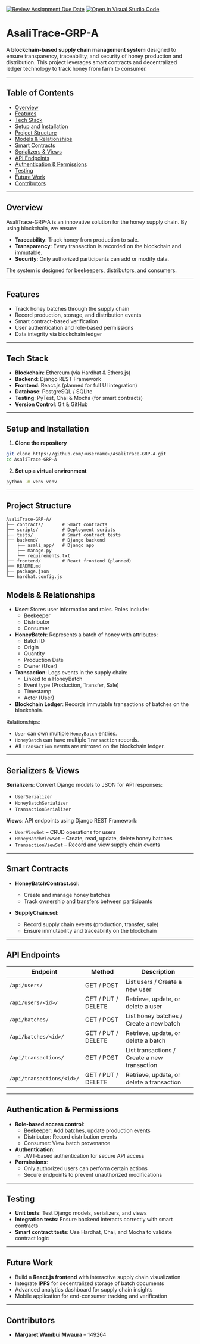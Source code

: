 [![Review Assignment Due Date](https://classroom.github.com/assets/deadline-readme-button-22041afd0340ce965d47ae6ef1cefeee28c7c493a6346c4f15d667ab976d596c.svg)](https://classroom.github.com/a/F63P1L7A)
[![Open in Visual Studio Code](https://classroom.github.com/assets/open-in-vscode-2e0aaae1b6195c2367325f4f02e2d04e9abb55f0b24a779b69b11b9e10269abc.svg)](https://classroom.github.com/online_ide?assignment_repo_id=20100718&assignment_repo_type=AssignmentRepo)

# AsaliTrace-GRP-A

A **blockchain-based supply chain management system** designed to ensure transparency, traceability, and security of honey production and distribution. This project leverages smart contracts and decentralized ledger technology to track honey from farm to consumer.

---

## Table of Contents

- [Overview](#overview)  
- [Features](#features)  
- [Tech Stack](#tech-stack)  
- [Setup and Installation](#setup-and-installation)  
- [Project Structure](#project-structure)  
- [Models & Relationships](#models--relationships)  
- [Smart Contracts](#smart-contracts)  
- [Serializers & Views](#serializers--views)  
- [API Endpoints](#api-endpoints)  
- [Authentication & Permissions](#authentication--permissions)  
- [Testing](#testing)  
- [Future Work](#future-work)  
- [Contributors](#contributors)  

---

## Overview

AsaliTrace-GRP-A is an innovative solution for the honey supply chain. By using blockchain, we ensure:

- **Traceability**: Track honey from production to sale.  
- **Transparency**: Every transaction is recorded on the blockchain and immutable.  
- **Security**: Only authorized participants can add or modify data.  

The system is designed for beekeepers, distributors, and consumers.

---

## Features

- Track honey batches through the supply chain  
- Record production, storage, and distribution events  
- Smart contract-based verification  
- User authentication and role-based permissions  
- Data integrity via blockchain ledger  

---

## Tech Stack

- **Blockchain**: Ethereum (via Hardhat & Ethers.js)  
- **Backend**: Django REST Framework  
- **Frontend**: React.js (planned for full UI integration)  
- **Database**: PostgreSQL / SQLite  
- **Testing**: PyTest, Chai & Mocha (for smart contracts)  
- **Version Control**: Git & GitHub  

---

## Setup and Installation

1. **Clone the repository**

```bash
git clone https://github.com/<username>/AsaliTrace-GRP-A.git
cd AsaliTrace-GRP-A
```

2. **Set up a virtual environment**

```bash
python -m venv venv
```
---

## Project Structure ##

```
AsaliTrace-GRP-A/
├── contracts/       # Smart contracts
├── scripts/         # Deployment scripts
├── tests/           # Smart contract tests
├── backend/         # Django backend
│   ├── asali_app/   # Django app
│   ├── manage.py
│   └── requirements.txt
├── frontend/        # React frontend (planned)
├── README.md
├── package.json
└── hardhat.config.js

```
## Models & Relationships

- **User**: Stores user information and roles. Roles include:
  - Beekeeper
  - Distributor
  - Consumer
- **HoneyBatch**: Represents a batch of honey with attributes:
  - Batch ID
  - Origin
  - Quantity
  - Production Date
  - Owner (User)
- **Transaction**: Logs events in the supply chain:
  - Linked to a HoneyBatch
  - Event type (Production, Transfer, Sale)
  - Timestamp
  - Actor (User)
- **Blockchain Ledger**: Records immutable transactions of batches on the blockchain.

Relationships:

- `User` can own multiple `HoneyBatch` entries.  
- `HoneyBatch` can have multiple `Transaction` records.  
- All `Transaction` events are mirrored on the blockchain ledger.

---

## Serializers & Views

**Serializers**: Convert Django models to JSON for API responses:

- `UserSerializer`
- `HoneyBatchSerializer`
- `TransactionSerializer`

**Views**: API endpoints using Django REST Framework:

- `UserViewSet` – CRUD operations for users  
- `HoneyBatchViewSet` – Create, read, update, delete honey batches  
- `TransactionViewSet` – Record and view supply chain events  

---

## Smart Contracts

- **HoneyBatchContract.sol**:  
  - Create and manage honey batches  
  - Track ownership and transfers between participants  

- **SupplyChain.sol**:  
  - Record supply chain events (production, transfer, sale)  
  - Ensure immutability and traceability on the blockchain  

---

## API Endpoints

| Endpoint | Method | Description |
|----------|--------|-------------|
| `/api/users/` | GET / POST | List users / Create a new user |
| `/api/users/<id>/` | GET / PUT / DELETE | Retrieve, update, or delete a user |
| `/api/batches/` | GET / POST | List honey batches / Create a new batch |
| `/api/batches/<id>/` | GET / PUT / DELETE | Retrieve, update, or delete a batch |
| `/api/transactions/` | GET / POST | List transactions / Create a new transaction |
| `/api/transactions/<id>/` | GET / PUT / DELETE | Retrieve, update, or delete a transaction |

---

## Authentication & Permissions

- **Role-based access control**:
  - Beekeeper: Add batches, update production events  
  - Distributor: Record distribution events  
  - Consumer: View batch provenance  
- **Authentication**:
  - JWT-based authentication for secure API access  
- **Permissions**:
  - Only authorized users can perform certain actions  
  - Secure endpoints to prevent unauthorized modifications  

---

## Testing

- **Unit tests**: Test Django models, serializers, and views  
- **Integration tests**: Ensure backend interacts correctly with smart contracts  
- **Smart contract tests**: Use Hardhat, Chai, and Mocha to validate contract logic  

---

## Future Work

- Build a **React.js frontend** with interactive supply chain visualization  
- Integrate **IPFS** for decentralized storage of batch documents  
- Advanced analytics dashboard for supply chain insights  
- Mobile application for end-consumer tracking and verification  

---

## Contributors

- **Margaret Wambui Mwaura** – 149264
